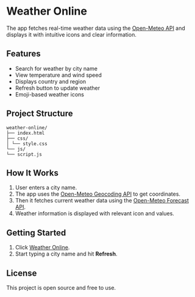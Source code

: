 # Weather Online

The app fetches real-time weather data using the [Open-Meteo API](https://open-meteo.com/) and displays it with intuitive icons and clear information.

## Features

- Search for weather by city name
- View temperature and wind speed
- Displays country and region
- Refresh button to update weather
- Emoji-based weather icons

## Project Structure

```
weather-online/
├── index.html
├── css/
│ └── style.css
└── js/
└── script.js
```

## How It Works

1. User enters a city name.
2. The app uses the [Open-Meteo Geocoding API](https://open-meteo.com/en/docs/geocoding-api) to get coordinates.
3. Then it fetches current weather data using the [Open-Meteo Forecast API](https://open-meteo.com/en/docs#api_form).
4. Weather information is displayed with relevant icon and values.

## Getting Started

1. Click [Weather Online](https://unzeva.github.io/CtD-Weather/).
2. Start typing a city name and hit **Refresh**.

## License

This project is open source and free to use.
